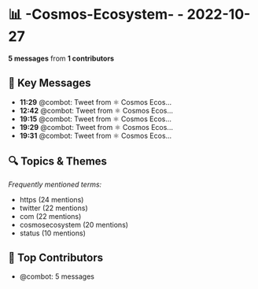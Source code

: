 # 📊 -Cosmos-Ecosystem- - 2022-10-27
**5 messages** from **1 contributors**

## 💬 Key Messages
- **11:29** @combot: [‌‌‌‌‎⁠](https://twitter.com/CosmosEcosystem/status/1585594437777752064)Tweet from ⚛️ Cosmos Ecos...
- **12:42** @combot: [‌‌‌‌‎⁠](https://twitter.com/CosmosEcosystem/status/1585612903473827842)Tweet from ⚛️ Cosmos Ecos...
- **19:15** @combot: [‌‌‌‌‎⁠](https://twitter.com/CosmosEcosystem/status/1585711895436066816)Tweet from ⚛️ Cosmos Ecos...
- **19:29** @combot: [‌‌‌‌‎⁠](https://twitter.com/CosmosEcosystem/status/1585715403690455044)Tweet from ⚛️ Cosmos Ecos...
- **19:31** @combot: [‌‌‌‌‎⁠](https://twitter.com/CosmosEcosystem/status/1585715784906522625)Tweet from ⚛️ Cosmos Ecos...

## 🔍 Topics & Themes
*Frequently mentioned terms:*
- https (24 mentions)
- twitter (22 mentions)
- com (22 mentions)
- cosmosecosystem (20 mentions)
- status (10 mentions)

## 👥 Top Contributors
- @combot: 5 messages